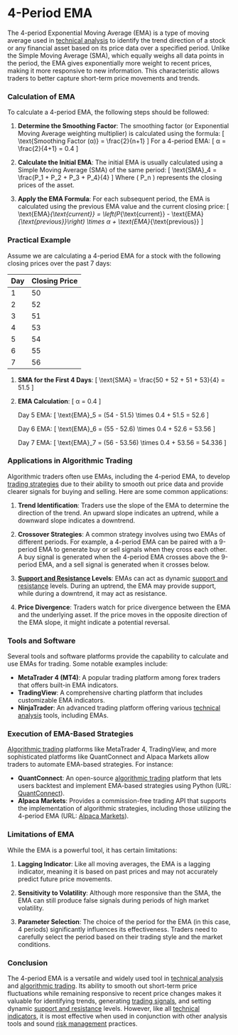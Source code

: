# 4-Period EMA

The 4-period Exponential Moving Average (EMA) is a type of moving average used in [technical analysis](../t/technical_analysis.md) to identify the trend direction of a stock or any financial asset based on its price data over a specified period. Unlike the Simple Moving Average (SMA), which equally weighs all data points in the period, the EMA gives exponentially more weight to recent prices, making it more responsive to new information. This characteristic allows traders to better capture short-term price movements and trends.

### Calculation of EMA

To calculate a 4-period EMA, the following steps should be followed:

1. **Determine the Smoothing Factor**: The smoothing factor (or Exponential Moving Average weighting multiplier) is calculated using the formula:
   \[
   \text{Smoothing Factor (α)} = \frac{2}{n+1}
   \]
   For a 4-period EMA:
   \[
   α = \frac{2}{4+1} = 0.4
   \]

2. **Calculate the Initial EMA**: The initial EMA is usually calculated using a Simple Moving Average (SMA) of the same period:
   \[
   \text{SMA}_4 = \frac{P_1 + P_2 + P_3 + P_4}{4}
   \]
   Where \( P_n \) represents the closing prices of the asset.

3. **Apply the EMA Formula**: For each subsequent period, the EMA is calculated using the previous EMA value and the current closing price:
   \[
   \text{EMA}_{\text{current}} = \left(P_{\text{current}} - \text{EMA}_{\text{previous}}\right) \times α + \text{EMA}_{\text{previous}}
   \]

### Practical Example

Assume we are calculating a 4-period EMA for a stock with the following closing prices over the past 7 days:

| Day | Closing Price |
|-----|---------------|
| 1   | 50            |
| 2   | 52            |
| 3   | 51            |
| 4   | 53            |
| 5   | 54            |
| 6   | 55            |
| 7   | 56            |

1. **SMA for the First 4 Days**:
   \[
   \text{SMA} = \frac{50 + 52 + 51 + 53}{4} = 51.5
   \]

2. **EMA Calculation**:
   \[
   α = 0.4
   \]

   Day 5 EMA:
   \[
   \text{EMA}_5 = (54 - 51.5) \times 0.4 + 51.5 = 52.6
   \]

   Day 6 EMA:
   \[
   \text{EMA}_6 = (55 - 52.6) \times 0.4 + 52.6 = 53.56
   \]

   Day 7 EMA:
   \[
   \text{EMA}_7 = (56 - 53.56) \times 0.4 + 53.56 = 54.336
   \]

### Applications in Algorithmic Trading

Algorithmic traders often use EMAs, including the 4-period EMA, to develop [trading strategies](../t/trading_strategies.md) due to their ability to smooth out price data and provide clearer signals for buying and selling. Here are some common applications:

1. **Trend Identification**: Traders use the slope of the EMA to determine the direction of the trend. An upward slope indicates an uptrend, while a downward slope indicates a downtrend.

2. **Crossover Strategies**: A common strategy involves using two EMAs of different periods. For example, a 4-period EMA can be paired with a 9-period EMA to generate buy or sell signals when they cross each other. A buy signal is generated when the 4-period EMA crosses above the 9-period EMA, and a sell signal is generated when it crosses below.

3. **[Support and Resistance](../s/support_and_resistance.md) Levels**: EMAs can act as dynamic [support and resistance](../s/support_and_resistance.md) levels. During an uptrend, the EMA may provide support, while during a downtrend, it may act as resistance.

4. **Price Divergence**: Traders watch for price divergence between the EMA and the underlying asset. If the price moves in the opposite direction of the EMA slope, it might indicate a potential reversal.

### Tools and Software

Several tools and software platforms provide the capability to calculate and use EMAs for trading. Some notable examples include:

- **MetaTrader 4 (MT4)**: A popular trading platform among forex traders that offers built-in EMA indicators.
- **TradingView**: A comprehensive charting platform that includes customizable EMA indicators.
- **NinjaTrader**: An advanced trading platform offering various [technical analysis](../t/technical_analysis.md) tools, including EMAs.

### Execution of EMA-Based Strategies

[Algorithmic trading](../a/algorithmic_trading.md) platforms like MetaTrader 4, TradingView, and more sophisticated platforms like QuantConnect and Alpaca Markets allow traders to automate EMA-based strategies. For instance:

- **QuantConnect**: An open-source [algorithmic trading](../a/algorithmic_trading.md) platform that lets users backtest and implement EMA-based strategies using Python (URL: [QuantConnect](https://www.quantconnect.com)).
- **Alpaca Markets**: Provides a commission-free trading API that supports the implementation of algorithmic strategies, including those utilizing the 4-period EMA (URL: [Alpaca Markets](https://alpaca.markets)).

### Limitations of EMA

While the EMA is a powerful tool, it has certain limitations:

1. **Lagging Indicator**: Like all moving averages, the EMA is a lagging indicator, meaning it is based on past prices and may not accurately predict future price movements.

2. **Sensitivity to Volatility**: Although more responsive than the SMA, the EMA can still produce false signals during periods of high market volatility.

3. **Parameter Selection**: The choice of the period for the EMA (in this case, 4 periods) significantly influences its effectiveness. Traders need to carefully select the period based on their trading style and the market conditions.

### Conclusion

The 4-period EMA is a versatile and widely used tool in [technical analysis](../t/technical_analysis.md) and [algorithmic trading](../a/algorithmic_trading.md). Its ability to smooth out short-term price fluctuations while remaining responsive to recent price changes makes it valuable for identifying trends, generating [trading signals](../t/trading_signals.md), and setting dynamic [support and resistance](../s/support_and_resistance.md) levels. However, like all [technical indicators](../t/technical_indicators.md), it is most effective when used in conjunction with other analysis tools and sound [risk management](../r/risk_management.md) practices.